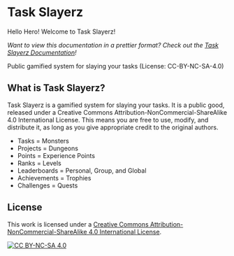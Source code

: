 # Task Slayerz

Hello Hero! Welcome to Task Slayerz!

*Want to view this documentation in a prettier format? Check out the [Task Slayerz Documentation](https://taskslayerz.com/lets-slay)!*

Public gamified system for slaying your tasks (License: CC-BY-NC-SA-4.0)

## What is Task Slayerz?

Task Slayerz is a gamified system for slaying your tasks. It is a public good, released under a Creative Commons Attribution-NonCommercial-ShareAlike 4.0 International License. This means you are free to use, modify, and distribute it, as long as you give appropriate credit to the original authors.

- Tasks = Monsters
- Projects = Dungeons
- Points = Experience Points
- Ranks = Levels
- Leaderboards = Personal, Group, and Global
- Achievements = Trophies
- Challenges = Quests

## License

This work is licensed under a
[Creative Commons Attribution-NonCommercial-ShareAlike 4.0 International License][cc-by-nc-sa].

[![CC BY-NC-SA 4.0][cc-by-nc-sa-image]][cc-by-nc-sa]

[cc-by-nc-sa]: http://creativecommons.org/licenses/by-nc-sa/4.0/
[cc-by-nc-sa-image]: https://licensebuttons.net/l/by-nc-sa/4.0/88x31.png
[cc-by-nc-sa-shield]: https://img.shields.io/badge/License-CC%20BY--NC--SA%204.0-lightgrey.svg
